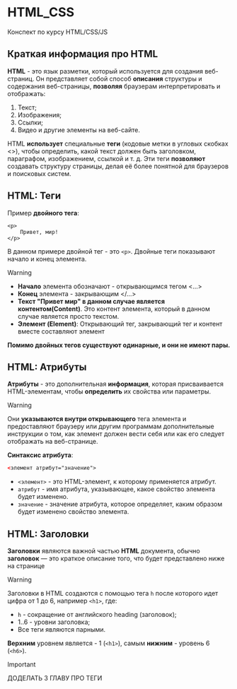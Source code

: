# HTML_CSS
Конспект по курсу HTML/CSS/JS

## Краткая информация про HTML
**HTML** - это язык разметки, который используется для создания веб-страниц. Он представляет собой способ **описания** структуры и содержания веб-страницы, **позволяя** браузерам интерпретировать и отображать:
1) Текст;
2) Изображения;
3) Ссылки;
4) Видео и другие элементы на веб-сайте.

HTML **использует** специальные **теги** (кодовые метки в угловых скобках <>), чтобы определить, какой текст должен быть заголовком, параграфом, изображением, ссылкой и т. д. Эти теги **позволяют** создавать структуру страницы, делая её более понятной для браузеров и поисковых систем.

## HTML: Теги
Пример **двойного тега**:
```
<p>
    Привет, мир!
</p>
```
В данном примере двойной тег - это ```<p>```. Двойные теги показывают начало и конец элемента. 
>[!WARNING]
> - **Начало** элемента обозначают - открывающимся тегом <...>
> - **Конец** элемента - закрывающим </...>
> - **Текст "Привет мир" в данном случае является контентом(Content)**. Это контент элемента, который в данном случае является просто текстом.
> - **Элемент (Element)**: Открывающий тег, закрывающий тег и контент вместе составляют элемент

**Помимо двойных тегов существуют одинарные, и они не имеют пары.**

## HTML: Атрибуты
**Атрибуты** - это дополнительная **информация**, которая присваивается HTML-элементам, чтобы **определить** их свойства или параметры.
>[!WARNING]
> Они **указываются внутри открывающего** тега элемента и предоставляют браузеру или другим программам дополнительные инструкции о том, как элемент должен вести себя или как его следует отображать на веб-странице.

**Синтаксис атрибута**:
```HTML
<элемент атрибут="значение">
```
- ```<элемент>``` - это HTML-элемент, к которому применяется атрибут.
- ```атрибут``` - имя атрибута, указывающее, какое свойство элемента будет изменено.
- ```значение``` - значение атрибута, которое определяет, каким образом будет изменено свойство элемента.


## HTML: Заголовки
**Заголовки** являются важной частью **HTML** документа, обычно **заголовок** — это краткое описание того, что будет представлено ниже на странице

>[!Warning]
>Заголовки в HTML создаются с помощью тега ```h``` после которого идет цифра от 1 до 6, например ```<h1>```, где:
> - ```h``` - сокращение от английского heading (заголовок);
> - 1..6 - уровни заголовка;
> - Все теги являются парными.

**Верхним** уровнем является - 1 (```<h1>```), самым **нижним** - уровень 6 (```<h6>```).

>[!IMPORTANT]
>ДОДЕЛАТЬ 3 ГЛАВУ ПРО ТЕГИ

